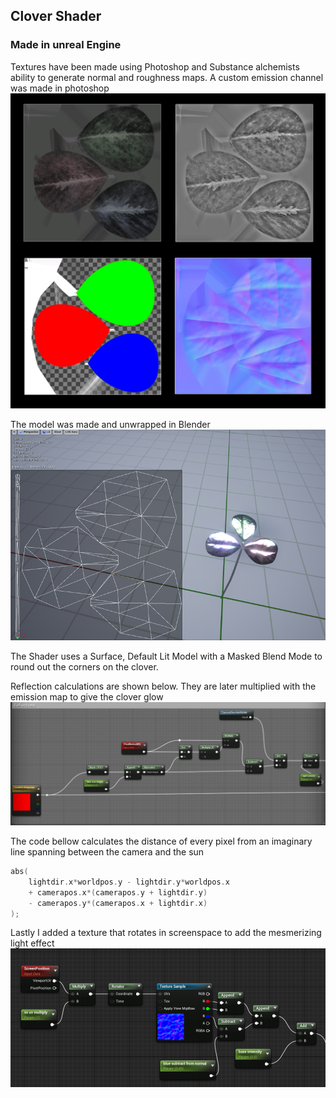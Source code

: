 <!-- slide data-background-video="media/compressed_clover_intro.m4v" -->

<!-- slide -->
## Clover Shader
### Made in unreal Engine
<!-- slide -->
Textures have been made using Photoshop and Substance alchemists ability to generate normal and roughness maps. 
A custom emission channel was made in photoshop
![](media/textures512.png)

<!-- slide -->
The model was made and unwrapped in Blender
![](media/model_and_unwrap.png)

<!-- slide -->
The Shader uses a Surface, Default Lit Model with a Masked Blend Mode to round out the corners on the clover.

<!-- slide -->
Reflection calculations are shown below. They are later multiplied with the emission map to give the clover glow
![](media/reflections.png)

<!-- slide -->
The code bellow calculates the distance of every pixel from an imaginary line spanning between the camera and the sun

```c++
abs(
    lightdir.x*worldpos.y - lightdir.y*worldpos.x 
    + camerapos.x*(camerapos.y + lightdir.y) 
    - camerapos.y*(camerapos.x + lightdir.x)
);
```
<!-- slide -->
Lastly I added a texture that rotates in screenspace to add the mesmerizing light effect
![](media/screenspace_rotation.png)

<!-- slide data-background-video="media/compressed_clover_pan.m4v" -->
